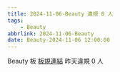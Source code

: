 ```yaml
---
title: 2024-11-06-Beauty 違規 0 人
tags:
    - Beauty
abbrlink: 2024-11-06-Beauty
date: Beauty-2024-11-06 12:00:00
---
```

Beauty 板 [板規連結](https://www.ptt.cc/bbs/Beauty/M.1630069980.A.84B.html)
昨天違規 0 人
